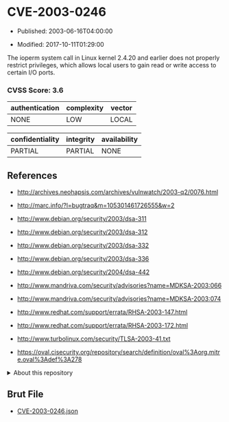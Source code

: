 # CVE-2003-0246

- Published: 2003-06-16T04:00:00

- Modified: 2017-10-11T01:29:00

The ioperm system call in Linux kernel 2.4.20 and earlier does not properly restrict privileges, which allows local users to gain read or write access to certain I/O ports.

### CVSS Score: **3.6**

| authentication | complexity | vector |
| --- | --- | --- |
| NONE | LOW | LOCAL |

| confidentiality | integrity | availability |
| --- | --- | --- |
| PARTIAL | PARTIAL | NONE |

## References

* http://archives.neohapsis.com/archives/vulnwatch/2003-q2/0076.html

* http://marc.info/?l=bugtraq&m=105301461726555&w=2

* http://www.debian.org/security/2003/dsa-311

* http://www.debian.org/security/2003/dsa-312

* http://www.debian.org/security/2003/dsa-332

* http://www.debian.org/security/2003/dsa-336

* http://www.debian.org/security/2004/dsa-442

* http://www.mandriva.com/security/advisories?name=MDKSA-2003:066

* http://www.mandriva.com/security/advisories?name=MDKSA-2003:074

* http://www.redhat.com/support/errata/RHSA-2003-147.html

* http://www.redhat.com/support/errata/RHSA-2003-172.html

* http://www.turbolinux.com/security/TLSA-2003-41.txt

* https://oval.cisecurity.org/repository/search/definition/oval%3Aorg.mitre.oval%3Adef%3A278

<details>
<summary>About this repository</summary> 

  This repository is part of the project [Live Hack CVE](https://github.com/Live-Hack-CVE). Main website can be found [www.live-hack.org](https://www.live-hack.org) 
  
  Made by [Sn0wAlice](https://github.com/Sn0wAlice) for the people that care about security and need to have a feed of the latest CVEs. Hope you enjoy it, don't forget to star the repo and follow me on [Twitter](https://twitter.com/Sn0wAlice) and [Github](https://github.com/Sn0wAlice). And that is my [personnal website](https://www.alice-snow.me/)

  - [Home Page](https://github.com/Live-Hack-CVE)
  - [Framework](https://github.com/Live-Hack-CVE/cve-framework)
  - [CVE database](https://github.com/Live-Hack-CVE/full_database)
  - [Changelog](https://github.com/Live-Hack-CVE/Changelog)
</details>

## Brut File

* [CVE-2003-0246.json](https://raw.githubusercontent.com/Live-Hack-CVE/full_database/main/cves/2003/CVE-2003-0246.json)

